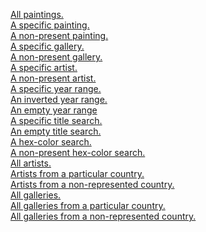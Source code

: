 [All paintings.](https://cyan-wise-xenoposeidon.glitch.me/api/paintings)\
[A specific painting.](https://cyan-wise-xenoposeidon.glitch.me/api/painting/512)\
[A non-present painting.](https://cyan-wise-xenoposeidon.glitch.me/api/painting/5555)\
[A specific gallery.](https://cyan-wise-xenoposeidon.glitch.me/api/painting/gallery/51)\
[A non-present gallery.](https://cyan-wise-xenoposeidon.glitch.me/api/painting/gallery/555)\
[A specific artist.](https://cyan-wise-xenoposeidon.glitch.me/api/painting/artist/19)\
[A non-present artist.](https://cyan-wise-xenoposeidon.glitch.me/api/painting/artist/1919)\
[A specific year range.](https://cyan-wise-xenoposeidon.glitch.me/api/painting/year/1900/2000)\
[An inverted year range.](https://cyan-wise-xenoposeidon.glitch.me/api/painting/year/2000/1900)\
[An empty year range](https://cyan-wise-xenoposeidon.glitch.me/api/painting/year/2100/2200)\
[A specific title search.](https://cyan-wise-xenoposeidon.glitch.me/api/painting/title/text/Mother)\
[An empty title search.](https://cyan-wise-xenoposeidon.glitch.me/api/painting/title/text/Elephant)\
[A hex-color search.](https://cyan-wise-xenoposeidon.glitch.me/api/painting/color/402F18)\
[A non-present hex-color search.](https://cyan-wise-xenoposeidon.glitch.me/api/painting/color/FFFFFF)\
[All artists.](https://cyan-wise-xenoposeidon.glitch.me/api/artists)\
[Artists from a particular country.](https://cyan-wise-xenoposeidon.glitch.me/api/artists/USA)\
[Artists from a non-represented country.](https://cyan-wise-xenoposeidon.glitch.me/api/artists/Canada)\
[All galleries.](https://cyan-wise-xenoposeidon.glitch.me/api/galleries)\
[All galleries from a particular country.](https://cyan-wise-xenoposeidon.glitch.me/api/galleries/USA)\
[All galleries from a non-represented country.](https://cyan-wise-xenoposeidon.glitch.me/api/galleries/Botswana)
